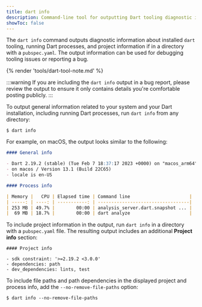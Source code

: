 ```yaml
---
title: dart info
description: Command-line tool for outputting Dart tooling diagnostic information.
showToc: false
---
```


The `dart info` command
outputs diagnostic information about installed `dart` tooling,
running Dart processes,
and project information if in a directory with a `pubspec.yaml`.
The output information can be used for debugging tooling issues
or reporting a bug.

{% render 'tools/dart-tool-note.md' %}

:::warning
If you are including the `dart info` output in a bug report,
please review the output to ensure it only
contains details you're comfortable posting publicly.
:::

To output general information related to your system
and your Dart installation, including running Dart processes,
run `dart info` from any directory:

```console
$ dart info
```

For example, on macOS, 
the output looks similar to the following:

```markdown
#### General info

- Dart 2.19.2 (stable) (Tue Feb 7 18:37:17 2023 +0000) on "macos_arm64"
- on macos / Version 13.1 (Build 22C65)
- locale is en-US

#### Process info

| Memory |   CPU | Elapsed time | Command line                      |
| -----: | ----: | -----------: | ----------------------------------|
| 253 MB | 49.7% |        00:00 | analysis_server.dart.snapshot ... |
|  69 MB | 18.7% |        00:00 | dart analyze                      |   
```

To include project information in the output,
run `dart info` in a directory with a `pubspec.yaml` file.
The resulting output includes an additional **Project info** section:

```plaintext
#### Project info

- sdk constraint: '>=2.19.2 <3.0.0'
- dependencies: path
- dev_dependencies: lints, test
```

To include file paths and path dependencies in
the displayed project and process info,
add the `--no-remove-file-paths` option:

```console
$ dart info --no-remove-file-paths
```
